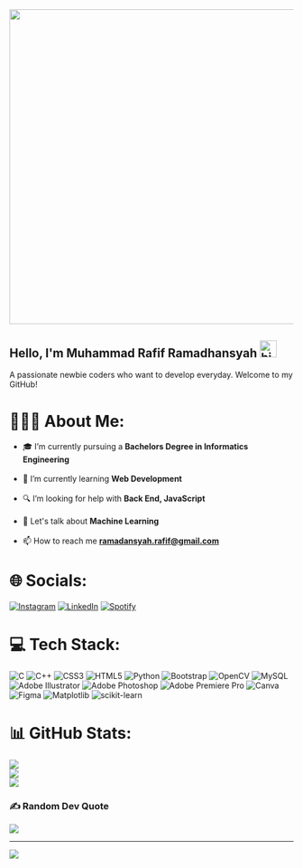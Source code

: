 <img src="https://media1.tenor.com/m/2m6TXDbYmTIAAAAC/handsome-kuwabara-kuwabara.gif" width="996" height="556.5" />

## Hello, I'm Muhammad Rafif Ramadhansyah <img src="https://user-images.githubusercontent.com/1303154/88677602-1635ba80-d120-11ea-84d8-d263ba5fc3c0.gif" width="30px" height="30px" alt="hi">
A passionate newbie coders who want to develop everyday. Welcome to my GitHub!

# 🙋🏻‍♂️ About Me:
- 🎓 I’m currently pursuing a **Bachelors Degree in Informatics Engineering**<br><br>
- 📗 I’m currently learning **Web Development**<br><br>
- 🔍 I’m looking for help with **Back End, JavaScript**<br><br>
- 💬 Let's talk about **Machine Learning**<br><br>
- 📫 How to reach me **ramadansyah.rafif@gmail.com**

# 🌐 Socials:
[![Instagram](https://img.shields.io/badge/Instagram-E4405F?style=for-the-badge&logo=instagram&logoColor=white)](https://instagram.com/rmd_rafif) [![LinkedIn](https://img.shields.io/badge/LinkedIn-0077B5?style=for-the-badge&logo=linkedin&logoColor=white)](https://linkedin.com/in/rafiframadhansyah) [![Spotify](https://img.shields.io/badge/Spotify-1ED760?&style=for-the-badge&logo=spotify&logoColor=white)](https://l.instagram.com/?u=https%3A%2F%2Fopen.spotify.com%2Fuser%2Fzxkc7vlcjwwrkknn8l41ax8xu%3Fsi%3DXd219A80QvS5CahtDdlrng&e=AT2XWaAYD98LPHsfIY0759_SqPSEJ9Ce1IQ72cVF4RD27dcRzOWO-bN6gFxLekx9NBt5eVDkuhAQ4wQRfkhXVTFoe2sxPXDQPNVp7w)

# 💻 Tech Stack:
![C](https://img.shields.io/badge/c-%2300599C.svg?style=for-the-badge&logo=c&logoColor=white) ![C++](https://img.shields.io/badge/c++-%2300599C.svg?style=for-the-badge&logo=c%2B%2B&logoColor=white) ![CSS3](https://img.shields.io/badge/css3-%231572B6.svg?style=for-the-badge&logo=css3&logoColor=white) ![HTML5](https://img.shields.io/badge/html5-%23E34F26.svg?style=for-the-badge&logo=html5&logoColor=white) ![Python](https://img.shields.io/badge/python-3670A0?style=for-the-badge&logo=python&logoColor=ffdd54) ![Bootstrap](https://img.shields.io/badge/bootstrap-%238511FA.svg?style=for-the-badge&logo=bootstrap&logoColor=white) ![OpenCV](https://img.shields.io/badge/opencv-%23white.svg?style=for-the-badge&logo=opencv&logoColor=white) ![MySQL](https://img.shields.io/badge/mysql-4479A1.svg?style=for-the-badge&logo=mysql&logoColor=white) ![Adobe Illustrator](https://img.shields.io/badge/adobe%20illustrator-%23FF9A00.svg?style=for-the-badge&logo=adobe%20illustrator&logoColor=white) ![Adobe Photoshop](https://img.shields.io/badge/adobe%20photoshop-%2331A8FF.svg?style=for-the-badge&logo=adobe%20photoshop&logoColor=white) ![Adobe Premiere Pro](https://img.shields.io/badge/Adobe%20Premiere%20Pro-9999FF.svg?style=for-the-badge&logo=Adobe%20Premiere%20Pro&logoColor=white) ![Canva](https://img.shields.io/badge/Canva-%2300C4CC.svg?style=for-the-badge&logo=Canva&logoColor=white) ![Figma](https://img.shields.io/badge/figma-%23F24E1E.svg?style=for-the-badge&logo=figma&logoColor=white) ![Matplotlib](https://img.shields.io/badge/Matplotlib-%23ffffff.svg?style=for-the-badge&logo=Matplotlib&logoColor=black) ![scikit-learn](https://img.shields.io/badge/scikit--learn-%23F7931E.svg?style=for-the-badge&logo=scikit-learn&logoColor=white)

# 📊 GitHub Stats:
![](https://github-readme-stats.vercel.app/api?username=raaapiiip&theme=nightowl&hide_border=false&include_all_commits=false&count_private=false)<br/>
![](https://github-readme-streak-stats.herokuapp.com/?user=raaapiiip&theme=nightowl&hide_border=false)<br/>
![](https://github-readme-stats.vercel.app/api/top-langs/?username=raaapiiip&theme=nightowl&hide_border=false&include_all_commits=false&count_private=false&layout=compact)

### ✍️ Random Dev Quote
![](https://quotes-github-readme.vercel.app/api?type=horizontal&theme=tokyonight)

---
[![](https://visitcount.itsvg.in/api?id=raaapiiip&icon=5&color=0)](https://visitcount.itsvg.in)
